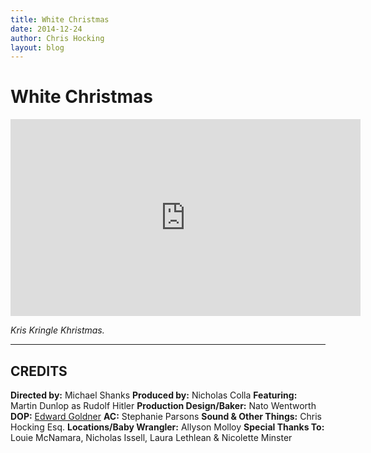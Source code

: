 ```yaml
---
title: White Christmas
date: 2014-12-24
author: Chris Hocking
layout: blog
---
```

# White Christmas

<iframe width="560" height="315" src="https://www.youtube-nocookie.com/embed/oquIuB9NUWQ?si=yEcU4Dvjn1KWYjvE" title="YouTube video player" frameborder="0" allow="accelerometer; autoplay; clipboard-write; encrypted-media; gyroscope; picture-in-picture; web-share" referrerpolicy="strict-origin-when-cross-origin" allowfullscreen></iframe>

*Kris Kringle Khristmas.*

---

## CREDITS

**Directed by:** Michael Shanks
**Produced by:** Nicholas Colla
**Featuring:** Martin Dunlop as Rudolf Hitler
**Production Design/Baker:** Nato Wentworth
**DOP:** [Edward Goldner](http://www.edwardgoldner.com)
**AC:** Stephanie Parsons
**Sound & Other Things:** Chris Hocking Esq.
**Locations/Baby Wrangler:** Allyson Molloy
**Special Thanks To:** Louie McNamara, Nicholas Issell, Laura Lethlean & Nicolette Minster